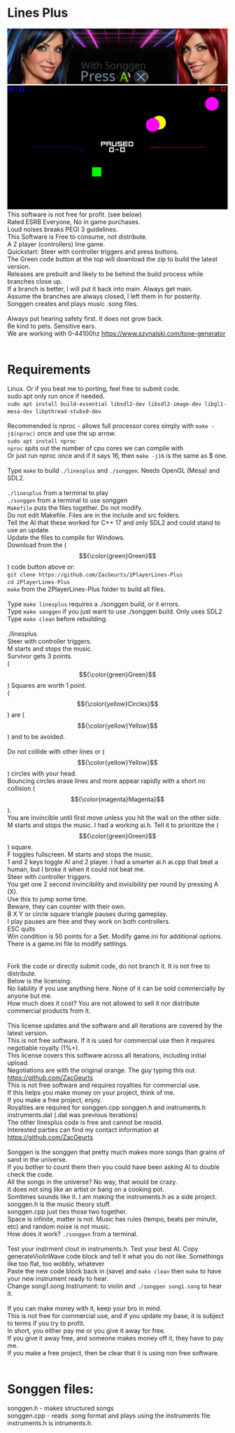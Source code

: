 <!--- This files is to be viewed at https://github.com/ZacGeurts/2PlayerLines-Plus --->
# Lines Plus
![Banner](images/banner.png)<BR />
![Screenshot](images/linesplus.png)<BR />
This software is not free for profit. (see below)<BR />
Rated ESRB Everyone, No in game purchases.<BR />
Loud noises breaks PEGI 3 guidelines.<BR />
This Software is Free to consume, not distribute.<BR />
A 2 player (controllers) line game.<BR />
Quickstart: Steer with controller triggers and press buttons.<BR />
The Green code button at the top will download the zip to build the latest version.<BR />
Releases are prebuilt and likely to be behind the build process while branches close up.<BR />
If a branch is better, I will put it back into main. Always get main.<BR />
Assume the branches are always closed, I left them in for posterity.<BR />
Songgen creates and plays music .song files.<BR />
<BR />
Always put hearing safety first. It does not grow back.<BR />
Be kind to pets. Sensitive ears.<BR />
We are working with 0-44100hz https://www.szynalski.com/tone-generator<BR />
<BR />
# Requirements
Linux. Or if you beat me to porting, feel free to submit code.<BR />
sudo apt only run once if needed.<BR />
`sudo apt install build-essential libsdl2-dev libsdl2-image-dev libgl1-mesa-dev libpthread-stubs0-dev`<BR />
<BR />
Recommended is nproc - allows full processor cores simply with `make -j$(nproc)` once and use the up arrow.<BR />
`sudo apt install nproc`<BR />
`nproc` spits out the number of cpu cores we can compile with<BR />
Or just run nproc once and if it says 16, then `make -j16` is the same as $ one.<BR />
<BR />
Type `make` to build `./linesplus` and `./songgen`. Needs OpenGL (Mesa) and SDL2.<BR />
<BR />
`./linesplus` from a terminal to play<BR />
`./songgen` from a terminal to use songgen<BR />
`Makefile` puts the files together. Do not modify.<BR />
Do not edit Makefile. Files are in the include and src folders.<BR />
Tell the AI that these worked for C++ 17 and only SDL2 and could stand to use an update.<BR />
Update the files to compile for Windows.<BR />
Download from the ($${\color{green}Green}$$) code button above or:<BR />
`git clone https://github.com/ZacGeurts/2PlayerLines-Plus`<BR />
`cd 2PlayerLines-Plus`
<BR />
`make` from the 2PlayerLines-Plus folder to build all files.<BR />
<BR />
Type `make linesplus` requires a ./songgen build, or it errors.<BR />
Type `make songgen` if you just want to use ./songgen build. Only uses SDL2<BR />
Type `make clean` before rebuilding.<BR />
<BR />
./linesplus<BR />
Steer with controller triggers.<BR />
M starts and stops the music. <BR />
Survivor gets 3 points.<BR />
($${\color{green}Green}$$) Squares are worth 1 point.<BR />
($${\color{yellow}Circles}$$) are ($${\color{yellow}Yellow}$$) and to be avoided.<BR />
<BR />
Do not collide with other lines or ($${\color{yellow}Yellow}$$) circles with your head.<BR />
Bouncing circles erase lines and more appear rapidly with a short no collision ($${\color{magenta}Magenta}$$).<BR />
You are invincible until first move unless you hit the wall on the other side.<BR />
M starts and stops the music. I had a working ai.h. Tell it to prioritize the ($${\color{green}Green}$$) square.<BR />
F toggles fullscreen. M starts and stops the music.<BR />
1 and 2 keys toggle AI and 2 player. I had a smarter ai.h ai.cpp that beat a human, but I broke it when it could not beat me.<BR />
Steer with controller triggers.<BR />
You get one 2 second invincibility and invisibility per round by pressing A (X).<BR />
Use this to jump some time.<BR />
Beware, they can counter with their own.<BR />
B X Y or circle square triangle pauses during gameplay.<BR />
I play pauses are free and they work on both controllers.<BR />
ESC quits<BR />
Win condition is 50 points for a Set. Modify game.ini for additional options.<BR />
There is a game.ini file to modify settings.<BR />
<BR />
<BR />
Fork the code or directly submit code, do not branch it. It is not free to distribute.<BR />
Below is the licensing.<BR />
No liability if you use anything here. None of it can be sold commercially by anyone but me.<BR />
How much does it cost? You are not allowed to sell it nor distribute commercial products from it.<BR />
<BR />
This license updates and the software and all iterations are covered by the latest version.<BR />
This is not free software. If it is used for commercial use then it requires negotiable royalty (1%+).<BR />
This license covers this software across all iterations, including initial upload.<BR />
Negotiations are with the original orange. The guy typing this out. https://github.com/ZacGeurts<BR />
This is not free software and requires royalties for commercial use.<BR />
If this helps you make money on your project, think of me.<BR />
If you make a free project, enjoy.<BR />
Royalties are required for songgen.cpp songgen.h and instruments.h instruments.dat (.dat was previous iterations)<BR />
The other linesplus code is free and cannot be resold.<BR />
Interested parties can find my contact information at https://github.com/ZacGeurts<BR />
<BR />
Songgen is the songgen that pretty much makes more songs than grains of sand in the universe.<BR />
If you bother to count them then you could have been asking AI to double check the code.<BR />
All the songs in the universe? No way, that would be crazy.<BR />
It does not sing like an artist or bang on a cooking pot.<BR />
Somtimes sounds like it. I am making the instruments.h as a side project.<BR />
songgen.h is the music theory stuff.<BR />
songgen.cpp just ties those two together.<BR />
Space is infinite, matter is not. Music has rules (tempo, beats per minute, etc) and random noise is not music.<BR />
How does it work? `./songgen` from a terminal.<BR />
<BR />
Test your instrment clout in instruments.h. Test your best AI. Copy generateViolinWave code block and tell it what you do not like. Somethings like too flat, too wobbly, whatever<BR />
Paste the new code block back in (save) and `make clean` then `make` to have your new instrument ready to hear.<BR />
Change song1.song Instrument: to violin and `./songgen song1.song` to hear it.<BR />
<BR />
If you can make money with it, keep your bro in mind.<BR />
This is not free for commercial use, and if you update my base, it is subject to terms if you try to profit.<BR />
In short, you either pay me or you give it away for free.<BR />
If you give it away free, and someone makes money off it, they have to pay me.<BR />
If you make a free project, then be clear that it is using non free software.<BR />
<BR />
# Songgen files:
songgen.h - makes structured songs<BR />
songgen.cpp - reads .song format and plays using the instruments file<BR />
instruments.h is intruments.h.<BR />
